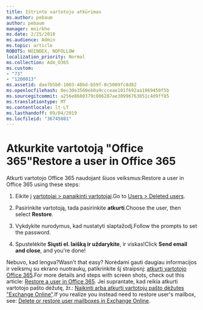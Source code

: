 ```yaml
---
title: Ištrinto vartotojo atkūrimas
ms.author: pebaum
author: pebaum
manager: mnirkhe
ms.date: 2/25/2018
ms.audience: Admin
ms.topic: article
ROBOTS: NOINDEX, NOFOLLOW
localization_priority: Normal
ms.collection: Adm_O365
ms.custom:
- "73"
- "1200013"
ms.assetid: dae7b5b0-1003-40bd-b59f-8c5009fc8d82
ms.openlocfilehash: 0ec30e3560eb0a9ccceae101f692aa1969450f5b
ms.sourcegitcommit: a256e8680379c006287ae30996763051c4d9ff85
ms.translationtype: MT
ms.contentlocale: lt-LT
ms.lasthandoff: 09/04/2019
ms.locfileid: "36745081"
---
```

# <a name="restore-a-user-in-office-365"></a><span data-ttu-id="34efb-102">Atkurkite vartotoją "Office 365"</span><span class="sxs-lookup"><span data-stu-id="34efb-102">Restore a user in Office 365</span></span>

<span data-ttu-id="34efb-103">Atkurti vartotojo Office 365 naudojant šiuos veiksmus:</span><span class="sxs-lookup"><span data-stu-id="34efb-103">Restore a user in Office 365 using these steps:</span></span>
  
1. <span data-ttu-id="34efb-104">Eikite į [vartotojai \> panaikinti vartotojai](https://admin.microsoft.com/adminportal/home#/deletedusers).</span><span class="sxs-lookup"><span data-stu-id="34efb-104">Go to [Users \> Deleted users](https://admin.microsoft.com/adminportal/home#/deletedusers).</span></span>

2. <span data-ttu-id="34efb-105">Pasirinkite vartotoją, tada pasirinkite **atkurti**.</span><span class="sxs-lookup"><span data-stu-id="34efb-105">Choose the user, then select **Restore**.</span></span>

3. <span data-ttu-id="34efb-106">Vykdykite nurodymus, kad nustatyti slaptažodį.</span><span class="sxs-lookup"><span data-stu-id="34efb-106">Follow the prompts to set the password.</span></span>

4. <span data-ttu-id="34efb-107">Spustelėkite **Siųsti el. laišką ir uždarykite**, ir viskas!</span><span class="sxs-lookup"><span data-stu-id="34efb-107">Click **Send email and close**, and you're done!</span></span>

<span data-ttu-id="34efb-108">Nebuvo, kad lengva?</span><span class="sxs-lookup"><span data-stu-id="34efb-108">Wasn't that easy?</span></span> <span data-ttu-id="34efb-109">Norėdami gauti daugiau informacijos ir veiksmų su ekrano nuotraukų, patikrinkite šį straipsnį: [atkurti vartotojo Office 365](https://docs.microsoft.com/office365/admin/add-users/restore-user).</span><span class="sxs-lookup"><span data-stu-id="34efb-109">For more details and steps with screen shots, check out this article: [Restore a user in Office 365](https://docs.microsoft.com/office365/admin/add-users/restore-user).</span></span> <span data-ttu-id="34efb-110">Jei suprantate, kad reikia atkurti vartotojo pašto dėžutę, žr.: [Naikinti arba atkurti vartotojų pašto dėžutes "Exchange Online"](https://docs.microsoft.com/exchange/recipients-in-exchange-online/delete-or-restore-mailboxes).</span><span class="sxs-lookup"><span data-stu-id="34efb-110">If you realize you instead need to restore user's mailbox, see: [Delete or restore user mailboxes in Exchange Online](https://docs.microsoft.com/exchange/recipients-in-exchange-online/delete-or-restore-mailboxes).</span></span>